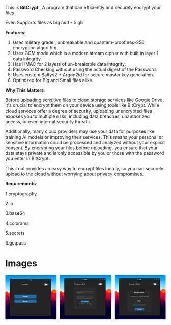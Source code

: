 This is **BitCrypt** , A program that can efficiently and securely encrypt your files 

Even Supports files as big as  1 - 5 gb 


**Features**:

1. Uses military grade , unbreakable and quantam-proof aes-256 encryption algorithm.
2. Uses GCM mode which is a modern stream cipher with built in layer 1 data integrity.
3. Has HMAC for 2 layers of un-breakable data integrity.
4. Password Checking without using the actual digest of the Password.
5. Uses custom Saltyv2 + Argon2id for secure master key generation.
6. Optimized for Big and Small files alike.

**Why This Matters**

Before uploading sensitive files to cloud storage services like Google Drive, it's crucial to encrypt them on your device using tools like BitCrypt. While cloud services offer a degree of security, uploading unencrypted files exposes you to multiple risks, including data breaches, unauthorized access, or even internal security threats.

Additionally, many cloud providers may use your data for purposes like training AI models or improving their services. This means your personal or sensitive information could be processed and analyzed without your explicit consent. By encrypting your files before uploading, you ensure that your data stays private and is only accessible by you or those with the password you enter in BitCrypt.

This Tool provides an easy way to encrypt files locally, so you can securely upload to the cloud without worrying about privacy compromises.
   

**Requirements**:

1.cryptography

2.io

3.base64

4.colorama

5.secrets

6.getpass


# **Images**
<div style="display: flex; justify-content: space-between; flex-wrap: wrap;">
  <img src="https://raw.githubusercontent.com/shad0wrider/BitCrypt/refs/heads/main/assets/img1.png" alt="Image 1" style="width: 32%; margin-bottom: 10px;"/>
  <img src="https://raw.githubusercontent.com/shad0wrider/BitCrypt/refs/heads/main/assets/img2.png" alt="Image 2" style="width: 32%; margin-bottom: 10px;"/>
  <img src="https://raw.githubusercontent.com/shad0wrider/BitCrypt/refs/heads/main/assets/img3.png" alt="Image 3" style="width: 32%; margin-bottom: 10px;"/>
</div>


